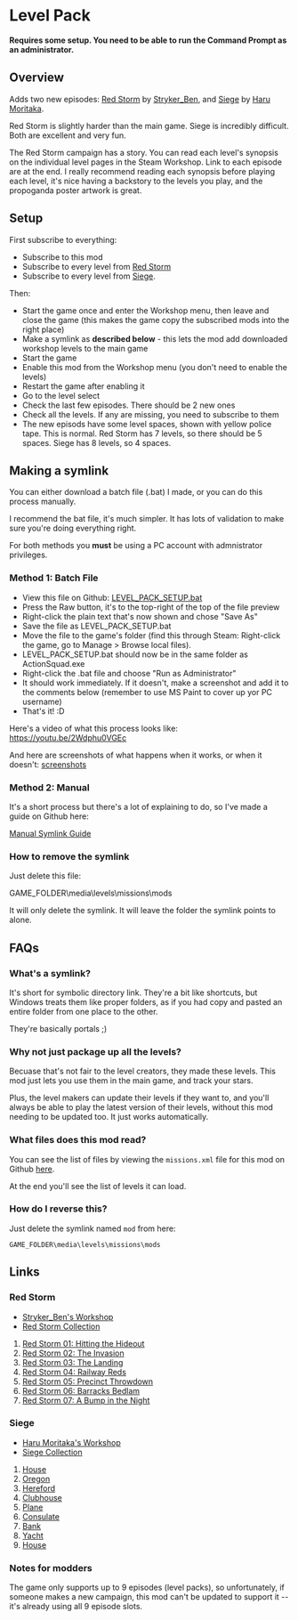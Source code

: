 # Level Pack

__Requires some setup. You need to be able to run the Command Prompt as an administrator.__

## Overview

Adds two new episodes: [Red Storm](https://steamcommunity.com/workshop/filedetails/?id=1897469831) by [Stryker_Ben](https://steamcommunity.com/profiles/76561198041145962/myworkshopfiles/?appid=686200), and [Siege](https://steamcommunity.com/workshop/filedetails/?id=1880985703) by [Haru Moritaka](https://steamcommunity.com/workshop/filedetails/?id=1880985703).

Red Storm is slightly harder than the main game. Siege is incredibly difficult. Both are excellent and very fun.

The Red Storm campaign has a story. You can read each level's synopsis on the individual level pages in the Steam Workshop. Link to each episode are at the end. I really recommend reading each synopsis before playing each level, it's nice having a backstory to the levels you play, and the propoganda poster artwork is great.


## Setup

First subscribe to everything:

- Subscribe to this mod
- Subscribe to every level from [Red Storm](https://steamcommunity.com/workshop/filedetails/?id=1897469831)
- Subscribe to every level from [Siege](https://steamcommunity.com/workshop/filedetails/?id=1880985703).

Then:

- Start the game once and enter the Workshop menu, then leave and close the game (this makes the game copy the subscribed mods into the right place)
- Make a symlink as __described below__ - this lets the mod add downloaded workshop levels to the main game
- Start the game
- Enable this mod from the Workshop menu (you don't need to enable the levels)
- Restart the game after enabling it
- Go to the level select
- Check the last few episodes. There should be 2 new ones
- Check all the levels. If any are missing, you need to subscribe to them
- The new episods have some level spaces, shown with yellow police tape. This is normal. Red Storm has 7 levels, so there should be 5 spaces. Siege has 8 levels, so 4 spaces.

## Making a symlink

You can either download a batch file (.bat) I made, or you can do this process manually.

I recommend the bat file, it's much simpler. It has lots of validation to make sure you're doing everything right.

For both methods you __must__ be using a PC account with admnistrator privileges.

### Method 1: Batch File

- View this file on Github: [LEVEL_PACK_SETUP.bat](https://github.com/ithinkandicode/door-kickers-action-squad-mods/blob/master/MODS/_LEVELS/Level%20Pack/LEVEL_PACK_SETUP.bat)
- Press the Raw button, it's to the top-right of the top of the file preview
- Right-click the plain text that's now shown and chose "Save As"
- Save the file as LEVEL_PACK_SETUP.bat
- Move the file to the game's folder (find this through Steam: Right-click the game, go to Manage > Browse local files).
- LEVEL_PACK_SETUP.bat should now be in the same folder as ActionSquad.exe
- Right-click the .bat file and choose "Run as Administrator"
- It should work immediately. If it doesn't, make a screenshot and add it to the comments below (remember to use MS Paint to cover up yor PC username)
- That's it! :D

Here's a video of what this process looks like: https://youtu.be/2Wdphu0VGEc

And here are screenshots of what happens when it works, or when it doesn't: [screenshots](https://github.com/ithinkandicode/door-kickers-action-squad-mods/blob/master/MODS/_LEVELS/Level%20Pack/Resources/Guides/validation.md)

### Method 2: Manual

It's a short process but there's a lot of explaining to do, so I've made a guide on Github here:

[Manual Symlink Guide](https://github.com/ithinkandicode/door-kickers-action-squad-mods/blob/master/MODS/_LEVELS/Level%20Pack/Resources/Guides/symlink-manual.md)

### How to remove the symlink

Just delete this file:

GAME_FOLDER\media\levels\missions\mods

It will only delete the symlink. It will leave the folder the symlink points to alone.

## FAQs

### What's a symlink?

It's short for symbolic directory link. They're a bit like shortcuts, but Windows treats them like proper folders, as if you had copy and pasted an entire folder from one place to the other.

They're basically portals ;)

### Why not just package up all the levels?

Becuase that's not fair to the level creators, they made these levels. This mod just lets you use them in the main game, and track your stars.

Plus, the level makers can update their levels if they want to, and you'll always be able to play the latest version of their levels, without this mod needing to be updated too. It just works automatically.

### What files does this mod read?

You can see the list of files by viewing the `missions.xml` file for this mod on Github [here](https://github.com/ithinkandicode/door-kickers-action-squad-mods/blob/master/MODS/_LEVELS/Level%20Pack/mod_root/media/levels/missions/missions.xml).

At the end you'll see the list of levels it can load.

### How do I reverse this?

Just delete the symlink named `mod` from here:

	GAME_FOLDER\media\levels\missions\mods

## Links

### Red Storm

- [Stryker_Ben's Workshop](https://steamcommunity.com/profiles/76561198041145962/myworkshopfiles/?appid=686200)
- [Red Storm Collection](https://steamcommunity.com/workshop/filedetails/?id=1897469831)

1. [Red Storm 01: Hitting the Hideout](https://steamcommunity.com/sharedfiles/filedetails/?id=1564922764)
1. [Red Storm 02: The Invasion](https://steamcommunity.com/sharedfiles/filedetails/?id=1570949480)
1. [Red Storm 03: The Landing](https://steamcommunity.com/sharedfiles/filedetails/?id=1571712452)
1. [Red Storm 04: Railway Reds](https://steamcommunity.com/sharedfiles/filedetails/?id=1897373243)
1. [Red Storm 05: Precinct Throwdown](https://steamcommunity.com/sharedfiles/filedetails/?id=1897462311)
1. [Red Storm 06: Barracks Bedlam](https://steamcommunity.com/sharedfiles/filedetails/?id=1901529782)
1. [Red Storm 07: A Bump in the Night](https://steamcommunity.com/sharedfiles/filedetails/?id=1901717663)

### Siege

- [Haru Moritaka's Workshop](https://steamcommunity.com/workshop/filedetails/?id=1880985703)
- [Siege Collection](https://steamcommunity.com/workshop/filedetails/?id=1880985703)

1. [House](https://steamcommunity.com/sharedfiles/filedetails/?id=1961972265)
1. [Oregon](https://steamcommunity.com/sharedfiles/filedetails/?id=1961645284)
1. [Hereford](https://steamcommunity.com/sharedfiles/filedetails/?id=1961651801)
1. [Clubhouse](https://steamcommunity.com/sharedfiles/filedetails/?id=1961767180)
1. [Plane](https://steamcommunity.com/sharedfiles/filedetails/?id=1961657354)
1. [Consulate](https://steamcommunity.com/sharedfiles/filedetails/?id=1961661066)
1. [Bank](https://steamcommunity.com/sharedfiles/filedetails/?id=1966413133)
1. [Yacht](https://steamcommunity.com/sharedfiles/filedetails/?id=1961665570)
1. [House](https://steamcommunity.com/sharedfiles/filedetails/?id=1961972265)

### Notes for modders

The game only supports up to 9 episodes (level packs), so unfortunately, if someone makes a new campaign, this mod can't be updated to support it -- it's already using all 9 episode slots.
